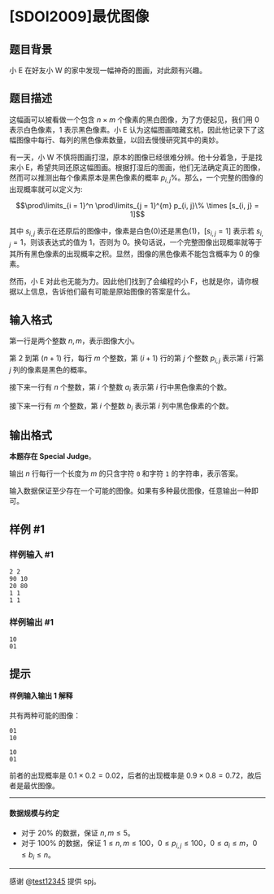 # [SDOI2009]最优图像

## 题目背景

小 E 在好友小 W 的家中发现一幅神奇的图画，对此颇有兴趣。

## 题目描述

这幅画可以被看做一个包含 $n \times m$ 个像素的黑白图像，为了方便起见，我们用 $0$ 表示白色像素，$1$ 表示黑色像素。小 E 认为这幅图画暗藏玄机，因此他记录下了这幅图像中每行、每列的黑色像素数量，以回去慢慢研究其中的奥妙。

有一天，小 W 不慎将图画打湿，原本的图像已经很难分辨。他十分着急，于是找来小 E，希望共同还原这幅图画。根据打湿后的图画，他们无法确定真正的图像，然而可以推测出每个像素原本是黑色像素的概率 $p_{i,j}\%$。那么，一个完整的图像的出现概率就可以定义为:

$$\prod\limits_{i = 1}^n \prod\limits_{j = 1}^{m} p_{i, j}\% \times [s_{i, j} = 1]$$

其中 $s_{i,j}$ 表示在还原后的图像中，像素是白色($0$)还是黑色($1$)，$[s_{i, j} = 1]$ 表示若 $s_{i, j} = 1$，则该表达式的值为 $1$，否则为 $0$。换句话说，一个完整图像出现概率就等于其所有黑色像素的出现概率之积。显然，图像的黑色像素不能包含概率为 $0$ 的像素。

然而，小 E 对此也无能为力。因此他们找到了会编程的小 F，也就是你，请你根据以上信息，告诉他们最有可能是原始图像的答案是什么。



## 输入格式

第一行是两个整数 $n, m$，表示图像大小。

第 $2$ 到第 $(n + 1)$ 行，每行 $m$ 个整数，第 $(i + 1)$ 行的第 $j$ 个整数 $p_{i, j}$ 表示第 $i$ 行第 $j$ 列的像素是黑色的概率。

接下来一行有 $n$ 个整数，第  $i$ 个整数 $a_i$ 表示第 $i$ 行中黑色像素的个数。

接下来一行有 $m$ 个整数，第 $i$ 个整数 $b_i$ 表示第 $i$ 列中黑色像素的个数。


## 输出格式

**本题存在 Special Judge**。

输出 $n$ 行每行一个长度为 $m$ 的只含字符 `0` 和字符 `1` 的字符串，表示答案。

输入数据保证至少存在一个可能的图像。如果有多种最优图像，任意输出一种即可。


## 样例 #1

### 样例输入 #1
```
2 2
90 10
20 80
1 1
1 1
```

### 样例输出 #1

```
10
01
```

## 提示

#### 样例输入输出 1 解释

共有两种可能的图像：

```plain
01
10
```
```plain
10
01
```
前者的出现概率是 $0.1×0.2=0.02$，后者的出现概率是 $0.9×0.8=0.72$，故后者是最优图像。

---

#### 数据规模与约定

- 对于 $20\%$ 的数据，保证 $n, m \leq 5$。
- 对于 $100\%$ 的数据，保证 $1 \leq n, m \leq 100$，$0 \leq p_{i, j} \leq 100$，$0 \leq a_i \leq m$，$0 \leq b_i \leq n$。

---

感谢 @[test12345](https://www.luogu.com.cn/user/23118) 提供 spj。

